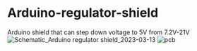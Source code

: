 # Arduino-regulator-shield
Arduino shield that can step down voltage to 5V from 7.2V-21V
![Schematic_Arduino regulator shield_2023-03-13](https://user-images.githubusercontent.com/34722832/224645183-7a551b1c-165a-417f-ad17-075a89441cf8.svg)
![pcb](https://user-images.githubusercontent.com/34722832/224645480-c5ea5c74-6544-40a4-bc0f-1c943c241945.jpg)
